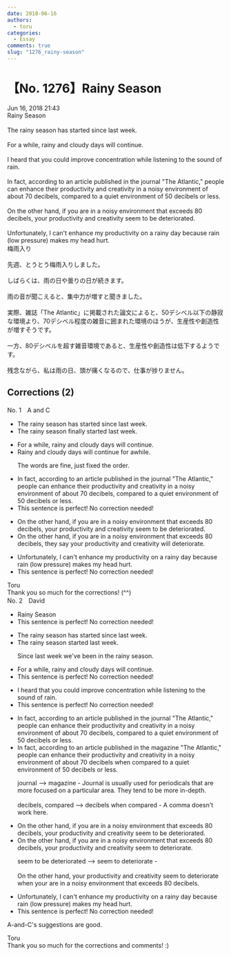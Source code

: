 ```yaml
---
date: 2018-06-16
authors:
  - toru
categories:
  - Essay
comments: true
slug: "1276_rainy-season"
---
```


# 【No. 1276】Rainy Season
<div class="date">Jun 16, 2018 21:43</div>
<div id="post"><div id="body_show_ori">
Rainy Season<br/><br/>The rainy season has started since last week.<br/><br/>For a while, rainy and cloudy days will continue.<br/><br/>I heard that you could improve concentration while listening to the sound of rain.<br/><br/>In fact, according to an article published in the journal "The Atlantic," people can enhance their productivity and creativity in a noisy environment of about 70 decibels, compared to a quiet environment of 50 decibels or less.<br/><br/>On the other hand, if you are in a noisy environment that exceeds 80 decibels, your productivity and creativity seem to be deteriorated.<br/><br/>Unfortunately, I can't enhance my productivity on a rainy day because rain (low pressure) makes my head hurt.
</div></div>

<!-- more -->

<div id="post_ja"><div id="body_show_mo">
梅雨入り<br/><br/>先週、とうとう梅雨入りしました。<br/><br/>しばらくは、雨の日や曇りの日が続きます。<br/><br/>雨の音が聞こえると、集中力が増すと聞きました。<br/><br/>実際、雑誌「The Atlantic」に掲載された論文によると、50デシベル以下の静寂な環境より、70デシベル程度の雑音に囲まれた環境のほうが、生産性や創造性が増すそうです。<br/><br/>一方、80デシベルを超す雑音環境であると、生産性や創造性は低下するようです。<br/><br/>残念ながら、私は雨の日、頭が痛くなるので、仕事が捗りません。
</div></div>

## Corrections (2)
<div id="block"><div class="first_name"> No. 1　<span class="just_name">A and C</span></div><div id="block2">
<ul class="correction_field">
<li class="incorrect">The rainy season has started since last week.</li>
<li class="corrected correct">
The rainy season finally started last week.
</li>
</ul>
<ul class="correction_field">
<li class="incorrect">For a while, rainy and cloudy days will continue.</li>
<li class="corrected correct">
Rainy and cloudy days will continue for awhile.
<p class="correction_comment">The words are fine, just fixed the order.</p>
</li>
</ul>
<ul class="correction_field">
<li class="incorrect">In fact, according to an article published in the journal "The Atlantic," people can enhance their productivity and creativity in a noisy environment of about 70 decibels, compared to a quiet environment of 50 decibels or less.</li>
<li class="corrected perfect">This sentence is perfect! No correction needed!</li>
</ul>
<ul class="correction_field">
<li class="incorrect">On the other hand, if you are in a noisy environment that exceeds 80 decibels, your productivity and creativity seem to be deteriorated.</li>
<li class="corrected correct">
On the other hand, if you are in a noisy environment that exceeds 80 decibels, they say your productivity and creativity will deteriorate.
</li>
</ul>
<ul class="correction_field">
<li class="incorrect">Unfortunately, I can't enhance my productivity on a rainy day because rain (low pressure) makes my head hurt.</li>
<li class="corrected perfect">This sentence is perfect! No correction needed!</li>
</ul>
</div><div class="name"><span class="just_name">Toru</span><br>
Thank you so much for the corrections! (^^)
</div>
</div>
<div id="block"><div class="first_name"> No. 2　<span class="just_name">David</span></div><div id="block2">
<ul class="correction_field">
<li class="incorrect">Rainy Season</li>
<li class="corrected perfect">This sentence is perfect! No correction needed!</li>
</ul>
<ul class="correction_field">
<li class="incorrect">The rainy season has started since last week.</li>
<li class="corrected correct">
The rainy season started last week.
<p class="correction_comment">Since last week we've been in the rainy season.</p>
</li>
</ul>
<ul class="correction_field">
<li class="incorrect">For a while, rainy and cloudy days will continue.</li>
<li class="corrected perfect">This sentence is perfect! No correction needed!</li>
</ul>
<ul class="correction_field">
<li class="incorrect">I heard that you could improve concentration while listening to the sound of rain.</li>
<li class="corrected perfect">This sentence is perfect! No correction needed!</li>
</ul>
<ul class="correction_field">
<li class="incorrect">In fact, according to an article published in the journal "The Atlantic," people can enhance their productivity and creativity in a noisy environment of about 70 decibels, compared to a quiet environment of 50 decibels or less.</li>
<li class="corrected correct">
In fact, according to an article published in the magazine "The Atlantic," people can enhance their productivity and creativity in a noisy environment of about 70 decibels when compared to a quiet environment of 50 decibels or less.
<p class="correction_comment">journal --&gt; magazine - Journal is usually used for periodicals that are more focused on a particular area. They tend to be more in-depth.  <br/><br/>decibels, compared --&gt; decibels when compared -  A comma doesn't work here.</p>
</li>
</ul>
<ul class="correction_field">
<li class="incorrect">On the other hand, if you are in a noisy environment that exceeds 80 decibels, your productivity and creativity seem to be deteriorated.</li>
<li class="corrected correct">
On the other hand, if you are in a noisy environment that exceeds 80 decibels, your productivity and creativity seem to deteriorate.
<p class="correction_comment">seem to be deteriorated --&gt; seem to deteriorate - <br/><br/>On the other hand, your productivity and creativity seem to deteriorate when your are in a noisy environment that exceeds 80 decibels.</p>
</li>
</ul>
<ul class="correction_field">
<li class="incorrect">Unfortunately, I can't enhance my productivity on a rainy day because rain (low pressure) makes my head hurt.</li>
<li class="corrected perfect">This sentence is perfect! No correction needed!</li>
</ul>
<p class="comment_small">
 A-and-C's suggestions are good.
</p>

</div><div class="name"><span class="just_name">Toru</span><br>
Thank you so much for the corrections and comments! :)
</div>
</div>
